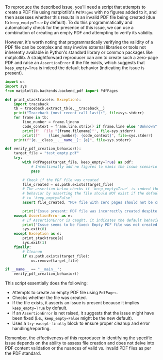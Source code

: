 To reproduce the described issue, you'll need a script that attempts to create a PDF file using matplotlib's `PdfPages` with no figures added to it, and then assesses whether this results in an invalid PDF file being created (due to `keep_empty=True` by default). To do this programmatically and automatically check for the presence of this issue, we can use a combination of creating an empty PDF and attempting to verify its validity.

However, it's worth noting that programmatically verifying the validity of a PDF file can be complex and may involve external libraries or tools not inherently available in Python's standard library or common packages like matplotlib. A straightforward reproducer can aim to create such a zero-page PDF and raise an `AssertionError` if the file exists, which suggests that `keep_empty=True` is indeed the default behavior (indicating the issue is present).

```python
import os
import sys
from matplotlib.backends.backend_pdf import PdfPages

def print_stacktrace(e: Exception):
    import traceback
    tb = traceback.extract_tb(e.__traceback__)
    print("Traceback (most recent call last):", file=sys.stderr)
    for frame in tb:
        line_number = frame.lineno
        code_context = frame.line.strip() if frame.line else "Unknown"
        print(f'  File "{frame.filename}"', file=sys.stderr)
        print(f"    {line_number}: {code_context}", file=sys.stderr)
    print(f"{e.__class__.__name__}: {e}", file=sys.stderr)

def verify_pdf_creation_behavior():
    target_file = "test_empty.pdf"
    try:
        with PdfPages(target_file, keep_empty=True) as pdf:
            # Intentionally add no figures to mimic the issue scenario
            pass

        # Check if the PDF file was created
        file_created = os.path.exists(target_file)
        # The assertion below checks if 'keep_empty=True' is indeed the default
        # behavior by asserting the file should NOT exist if the default changes
        # to 'keep_empty=False'
        assert file_created, "PDF file with zero pages should not be created."

        print("Issue present: PDF file was incorrectly created despite being empty.")
    except AssertionError as e:
        # If AssertionError is caught, it indicates the default behavior might have been changed correctly to 'keep_empty=False'
        print("Issue seems to be fixed: Empty PDF file was not created by default.")
        sys.exit(0)
    except Exception as e:
        print_stacktrace(e)
        sys.exit(1)
    finally:
        # Cleanup
        if os.path.exists(target_file):
            os.remove(target_file)

if __name__ == "__main__":
    verify_pdf_creation_behavior()
```

This script essentially does the following:
- Attempts to create an empty PDF file using `PdfPages`.
- Checks whether the file was created.
- If the file exists, it asserts an issue is present because it implies `keep_empty=True` by default.
- If an `AssertionError` is not raised, it suggests that the issue might have been fixed (i.e., `keep_empty=False` might be the new default).
- Uses a `try-except-finally` block to ensure proper cleanup and error handling/reporting.

Remember, the effectiveness of this reproducer in identifying the specific issue depends on the ability to assess file creation and does not delve into PDF content validation or the nuances of valid vs. invalid PDF files as per the PDF standard.